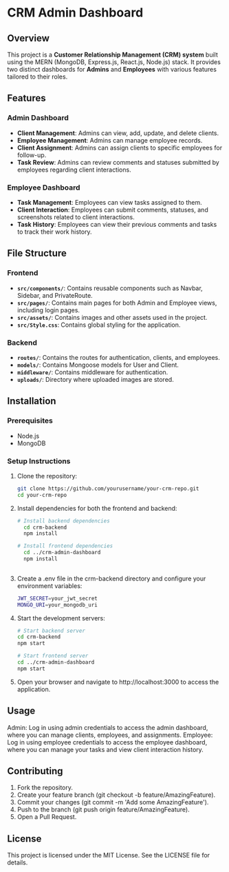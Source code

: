 # CRM Admin Dashboard

## Overview

This project is a **Customer Relationship Management (CRM) system** built using the MERN (MongoDB, Express.js, React.js, Node.js) stack. It provides two distinct dashboards for **Admins** and **Employees** with various features tailored to their roles.

## Features

### Admin Dashboard
- **Client Management**: Admins can view, add, update, and delete clients.
- **Employee Management**: Admins can manage employee records.
- **Client Assignment**: Admins can assign clients to specific employees for follow-up.
- **Task Review**: Admins can review comments and statuses submitted by employees regarding client interactions.

### Employee Dashboard
- **Task Management**: Employees can view tasks assigned to them.
- **Client Interaction**: Employees can submit comments, statuses, and screenshots related to client interactions.
- **Task History**: Employees can view their previous comments and tasks to track their work history.

## File Structure

### Frontend
- **`src/components/`**: Contains reusable components such as Navbar, Sidebar, and PrivateRoute.
- **`src/pages/`**: Contains main pages for both Admin and Employee views, including login pages.
- **`src/assets/`**: Contains images and other assets used in the project.
- **`src/Style.css`**: Contains global styling for the application.

### Backend
- **`routes/`**: Contains the routes for authentication, clients, and employees.
- **`models/`**: Contains Mongoose models for User and Client.
- **`middleware/`**: Contains middleware for authentication.
- **`uploads/`**: Directory where uploaded images are stored.

## Installation

### Prerequisites
- Node.js
- MongoDB

### Setup Instructions

1. Clone the repository:
   ```bash
   git clone https://github.com/yourusername/your-crm-repo.git
   cd your-crm-repo
2. Install dependencies for both the frontend and backend:

   ```bash
   # Install backend dependencies
     cd crm-backend
     npm install

   # Install frontend dependencies
     cd ../crm-admin-dashboard
     npm install
 
3. Create a .env file in the crm-backend directory and configure your environment variables:

   ```bash
   JWT_SECRET=your_jwt_secret
   MONGO_URI=your_mongodb_uri

4. Start the development servers:

   ```bash
   # Start backend server
   cd crm-backend
   npm start

   # Start frontend server
   cd ../crm-admin-dashboard
   npm start

5. Open your browser and navigate to http://localhost:3000 to access the application.

## Usage
Admin: Log in using admin credentials to access the admin dashboard, where you can manage clients, employees, and assignments.
Employee: Log in using employee credentials to access the employee dashboard, where you can manage your tasks and view client interaction history.

## Contributing

1. Fork the repository.
2. Create your feature branch (git checkout -b feature/AmazingFeature).
3. Commit your changes (git commit -m 'Add some AmazingFeature').
4. Push to the branch (git push origin feature/AmazingFeature).
5. Open a Pull Request.

## License
This project is licensed under the MIT License. See the LICENSE file for details.

